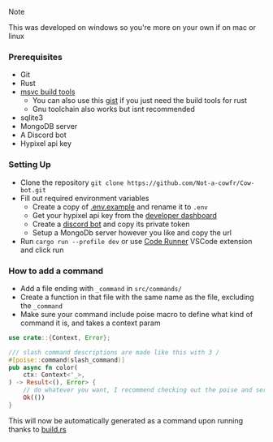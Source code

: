 > [!NOTE]
> This was developed on windows so you're more on your own if on mac or linux

### Prerequisites
- Git
- Rust
- [msvc build tools](https://visualstudio.microsoft.com/downloads/?q=build+tools)
    - You can also use this [gist](https://gist.github.com/mmozeiko/7f3162ec2988e81e56d5c4e22cde9977) if you just need
      the build tools for rust
    - Gnu toolchain also works but isnt recommended
- sqlite3
- MongoDB server
- A Discord bot
- Hypixel api key

### Setting Up
- Clone the repository `git clone https://github.com/Not-a-cowfr/Cow-bot.git`
- Fill out required environment variables
    - Create a copy of [.env.example](.env.example) and rename it to `.env`
    - Get your hypixel api key from the [developer dashboard](https://developer.hypixel.net/)
    - Create a [discord bot](https://discord.com/developers/applications) and copy its private token
    - Setup a MongoDb server however you like and copy the url
- Run `cargo run --profile dev` or use [Code Runner](https://marketplace.visualstudio.com/items?itemName=formulahendry.code-runner) VSCode extension and click run

### How to add a command
- Add a file ending with `_command` in `src/commands/`
- Create a function in that file with the same name as the file, excluding the `_command`
- Make sure your command include poise macro to define what kind of command it is, and takes a context param
```rust
use crate::{Context, Error};

/// slash command descriptions are made like this with 3 /
#[poise::command(slash_command)]
pub async fn color(
	ctx: Context<'_>,
) -> Result<(), Error> {
    // do whatever you want, I recommend checking out the poise and serenity docs
    Ok(())
}
```
This will now be automatically generated as a command upon running thanks to [build.rs](build.rs)
